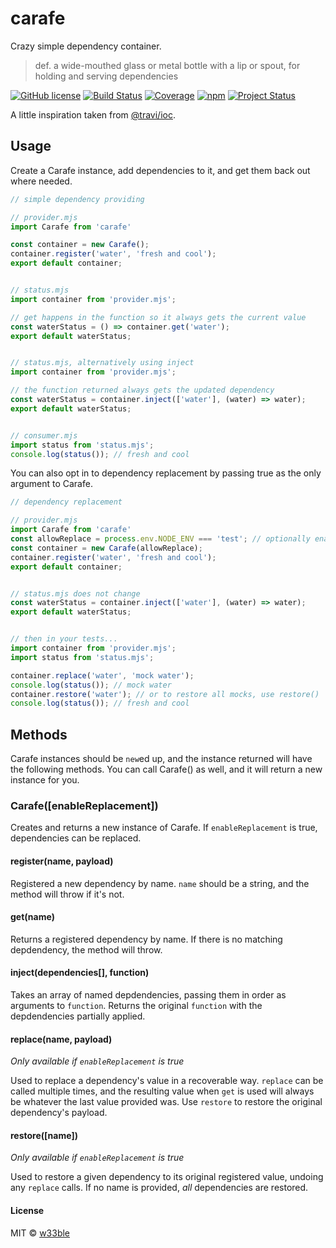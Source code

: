 # carafe

Crazy simple dependency container.

> def.
> a wide-mouthed glass or metal bottle with a lip or spout, for holding and serving dependencies

[![GitHub license](https://img.shields.io/badge/license-MIT-blue.svg)](https://raw.githubusercontent.com/w33ble/carafe/master/LICENSE)
[![Build Status](https://img.shields.io/travis/w33ble/carafe.svg?branch=master)](https://travis-ci.org/w33ble/carafe)
[![Coverage](https://img.shields.io/codecov/c/github/w33ble/carafe.svg)](https://codecov.io/gh/w33ble/carafe)
[![npm](https://img.shields.io/npm/v/carafe.svg)](https://www.npmjs.com/package/carafe)
[![Project Status](https://img.shields.io/badge/status-experimental-orange.svg)](https://nodejs.org/api/documentation.html#documentation_stability_index)

A little inspiration taken from [@travi/ioc](https://github.com/travi/ioc).

## Usage

Create a Carafe instance, add dependencies to it, and get them back out where needed.

```js
// simple dependency providing

// provider.mjs
import Carafe from 'carafe'

const container = new Carafe();
container.register('water', 'fresh and cool');
export default container;


// status.mjs
import container from 'provider.mjs';

// get happens in the function so it always gets the current value
const waterStatus = () => container.get('water');
export default waterStatus;


// status.mjs, alternatively using inject
import container from 'provider.mjs';

// the function returned always gets the updated dependency
const waterStatus = container.inject(['water'], (water) => water);
export default waterStatus;


// consumer.mjs
import status from 'status.mjs';
console.log(status()); // fresh and cool
```

You can also opt in to dependency replacement by passing true as the only argument to Carafe.

```js
// dependency replacement

// provider.mjs
import Carafe from 'carafe'
const allowReplace = process.env.NODE_ENV === 'test'; // optionally enable replacement
const container = new Carafe(allowReplace);
container.register('water', 'fresh and cool');
export default container;


// status.mjs does not change
const waterStatus = container.inject(['water'], (water) => water);
export default waterStatus;


// then in your tests...
import container from 'provider.mjs';
import status from 'status.mjs';

container.replace('water', 'mock water');
console.log(status()); // mock water
container.restore('water'); // or to restore all mocks, use restore()
console.log(status()); // fresh and cool
```

## Methods

Carafe instances should be `new`ed up, and the instance returned will have the following methods. You can call Carafe() as well, and it will return a new instance for you.

### Carafe([enableReplacement])

Creates and returns a new instance of Carafe. If `enableReplacement` is true, dependencies can be replaced.

#### register(name, payload)

Registered a new dependency by name. `name` should be a string, and the method will throw if it's not.

#### get(name)

Returns a registered dependency by name. If there is no matching depdendency, the method will throw.

#### inject(dependencies[], function)

Takes an array of named depdendencies, passing them in order as arguments to `function`. Returns the original `function` with the depdendencies partially applied.

#### replace(name, payload)

*Only available if `enableReplacement` is true*

Used to replace a dependency's value in a recoverable way. `replace` can be called multiple times, and the resulting value when `get` is used will always be whatever the last value provided was. Use `restore` to restore the original dependency's payload.

#### restore([name])

*Only available if `enableReplacement` is true*

Used to restore a given dependency to its original registered value, undoing any `replace` calls. If no name is provided, *all* dependencies are restored.

#### License

MIT © [w33ble](https://github.com/w33ble)